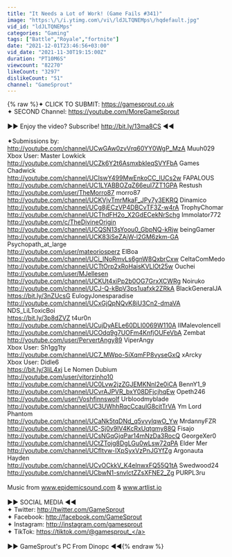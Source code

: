 ```yaml
---
title: "It Needs a Lot of Work! (Game Fails #341)"
image: "https:\/\/i.ytimg.com\/vi\/ldJLTQNEMps\/hqdefault.jpg"
vid_id: "ldJLTQNEMps"
categories: "Gaming"
tags: ["Battle","Royale","fortnite"]
date: "2021-12-01T23:46:56+03:00"
vid_date: "2021-11-30T19:15:00Z"
duration: "PT10M6S"
viewcount: "82270"
likeCount: "3297"
dislikeCount: "51"
channel: "GameSprout"
---
```

{% raw %}✦ CLICK TO SUBMIT: <a rel="nofollow" target="blank" href="https://gamesprout.co.uk">https://gamesprout.co.uk</a><br />✦ SECOND Channel: <a rel="nofollow" target="blank" href="https://youtube.com/MoreGameSprout">https://youtube.com/MoreGameSprout</a><br /><br />►► Enjoy the video? Subscribe! <a rel="nofollow" target="blank" href="http://bit.ly/13ma8CS">http://bit.ly/13ma8CS</a> ◄◄ <br /><br />✦Submissions by:<br /><a rel="nofollow" target="blank" href="http://youtube.com/channel/UCwGAw0zvVrq60YY0WgP_MzA">http://youtube.com/channel/UCwGAw0zvVrq60YY0WgP_MzA</a> Muuh029<br />Xbox User: Master Lowkick<br /><a rel="nofollow" target="blank" href="http://youtube.com/channel/UCZk6Y2t6AsmxbkleqSVYFbA">http://youtube.com/channel/UCZk6Y2t6AsmxbkleqSVYFbA</a> Games Chadwick<br /><a rel="nofollow" target="blank" href="http://youtube.com/channel/UCIswY499MwEnkoCC_lUCs2w">http://youtube.com/channel/UCIswY499MwEnkoCC_lUCs2w</a> FAPALOUS<br /><a rel="nofollow" target="blank" href="http://youtube.com/channel/UC1LYABBOZqZ66euI7ZT1GPA">http://youtube.com/channel/UC1LYABBOZqZ66euI7ZT1GPA</a> Restush<br /><a rel="nofollow" target="blank" href="http://youtube.com/user/TheMorro87">http://youtube.com/user/TheMorro87</a> morro87<br /><a rel="nofollow" target="blank" href="http://youtube.com/channel/UCKVjvTmrMkaF_JPy7y3EKRQ">http://youtube.com/channel/UCKVjvTmrMkaF_JPy7y3EKRQ</a> Dinamico<br /><a rel="nofollow" target="blank" href="http://youtube.com/channel/UCg8jECzVP4DBCvTF3Z-w4rA">http://youtube.com/channel/UCg8jECzVP4DBCvTF3Z-w4rA</a> TrophyChomar<br /><a rel="nofollow" target="blank" href="http://youtube.com/channel/UCThdFH2o_X2GdECekNrSchg">http://youtube.com/channel/UCThdFH2o_X2GdECekNrSchg</a> Immolator772<br /><a rel="nofollow" target="blank" href="http://youtube.com/c/TheDivineOrigin">http://youtube.com/c/TheDivineOrigin</a><br /><a rel="nofollow" target="blank" href="http://youtube.com/channel/UCQSN13sYoou0_GbpNQ-kRjw">http://youtube.com/channel/UCQSN13sYoou0_GbpNQ-kRjw</a> beingGamer<br /><a rel="nofollow" target="blank" href="http://youtube.com/channel/UCK83iSeZAjW-l2GM6zkm-GA">http://youtube.com/channel/UCK83iSeZAjW-l2GM6zkm-GA</a> Psychopath_at_large<br /><a rel="nofollow" target="blank" href="http://youtube.com/user/mateoriosperz">http://youtube.com/user/mateoriosperz</a> ElBoa<br /><a rel="nofollow" target="blank" href="http://youtube.com/channel/UCi_INoRmvLs6gnW8QxbrCxw">http://youtube.com/channel/UCi_INoRmvLs6gnW8QxbrCxw</a> CeltaComMedo<br /><a rel="nofollow" target="blank" href="http://youtube.com/channel/UCTtOrp2xRoHaisKVLlOt25w">http://youtube.com/channel/UCTtOrp2xRoHaisKVLlOt25w</a> Ouchei<br /><a rel="nofollow" target="blank" href="http://youtube.com/user/MJellesen">http://youtube.com/user/MJellesen</a><br /><a rel="nofollow" target="blank" href="http://youtube.com/channel/UCKUt4xiPp2b0OG7GrxXCWRg">http://youtube.com/channel/UCKUt4xiPp2b0OG7GrxXCWRg</a> Noiruko<br /><a rel="nofollow" target="blank" href="http://youtube.com/channel/UCJ-Q-kBpV3ps1uafxk2ZRkA">http://youtube.com/channel/UCJ-Q-kBpV3ps1uafxk2ZRkA</a> BlackGeneralJA<br /><a rel="nofollow" target="blank" href="https://bit.ly/3nZUcsG">https://bit.ly/3nZUcsG</a> EulogyJonesparadise<br /><a rel="nofollow" target="blank" href="http://youtube.com/channel/UCxGjQpNQvK8iU3Cn2-dmaVA">http://youtube.com/channel/UCxGjQpNQvK8iU3Cn2-dmaVA</a> NDS_LiLToxicBoi<br /><a rel="nofollow" target="blank" href="https://bit.ly/3p8dZVZ">https://bit.ly/3p8dZVZ</a> t4ur0n<br /><a rel="nofollow" target="blank" href="http://youtube.com/channel/UCujDyAELe60DLl0069W110A">http://youtube.com/channel/UCujDyAELe60DLl0069W110A</a> IIMalevolenceII<br /><a rel="nofollow" target="blank" href="http://youtube.com/channel/UCOdq9g7UOFm4KnfjOUFeVbA">http://youtube.com/channel/UCOdq9g7UOFm4KnfjOUFeVbA</a> Zembat<br /><a rel="nofollow" target="blank" href="http://youtube.com/user/PervertAngy89">http://youtube.com/user/PervertAngy89</a> ViperAngy<br />Xbox User: Sh1gg1ty<br /><a rel="nofollow" target="blank" href="http://youtube.com/channel/UC7_MWpo-5iXqmFP8vyseGxQ">http://youtube.com/channel/UC7_MWpo-5iXqmFP8vyseGxQ</a> xArcky<br />Xbox User: Didle6<br /><a rel="nofollow" target="blank" href="https://bit.ly/3liL4xj">https://bit.ly/3liL4xj</a> Le Nomen Dubium<br /><a rel="nofollow" target="blank" href="http://youtube.com/user/vitorzinho10">http://youtube.com/user/vitorzinho10</a><br /><a rel="nofollow" target="blank" href="http://youtube.com/channel/UC0Lvw2jzZGJEMKNnl2e0iCA">http://youtube.com/channel/UC0Lvw2jzZGJEMKNnl2e0iCA</a> BennY1_9<br /><a rel="nofollow" target="blank" href="http://youtube.com/channel/UCvrAJPVR_bxY08DFjcjhqEw">http://youtube.com/channel/UCvrAJPVR_bxY08DFjcjhqEw</a> Opeth246<br /><a rel="nofollow" target="blank" href="http://youtube.com/user/Voshfinnswolf">http://youtube.com/user/Voshfinnswolf</a> Urbloodmyblade<br /><a rel="nofollow" target="blank" href="http://youtube.com/channel/UC3UWhhRqcCcauIG8citTrVA">http://youtube.com/channel/UC3UWhhRqcCcauIG8citTrVA</a> Ym Lord Phantom<br /><a rel="nofollow" target="blank" href="http://youtube.com/channel/UCaNk5tqDNd_q5vvylqwO_Yw">http://youtube.com/channel/UCaNk5tqDNd_q5vvylqwO_Yw</a> MrdannyFZR<br /><a rel="nofollow" target="blank" href="http://youtube.com/channel/UC-Sj0v9IV4KcRxUqtgmy88Q">http://youtube.com/channel/UC-Sj0v9IV4KcRxUqtgmy88Q</a> Fisajo<br /><a rel="nofollow" target="blank" href="http://youtube.com/channel/UCsNGqGjqPar14mNzDa3RocQ">http://youtube.com/channel/UCsNGqGjqPar14mNzDa3RocQ</a> GeorgeXer0<br /><a rel="nofollow" target="blank" href="http://youtube.com/channel/UCtZTojg8DgLGu0wLsw72qPA">http://youtube.com/channel/UCtZTojg8DgLGu0wLsw72qPA</a> Elder Mer<br /><a rel="nofollow" target="blank" href="http://youtube.com/channel/UCfltvw-IXpSyxVzPnJGYfZg">http://youtube.com/channel/UCfltvw-IXpSyxVzPnJGYfZg</a> Argonauta Hayden<br /><a rel="nofollow" target="blank" href="http://youtube.com/channel/UCvOCkkV_K4eInwxFQ55Q1tA">http://youtube.com/channel/UCvOCkkV_K4eInwxFQ55Q1tA</a> Swedwood24<br /><a rel="nofollow" target="blank" href="http://youtube.com/channel/UCbwN1-snvlctZZsXFNE2_Zg">http://youtube.com/channel/UCbwN1-snvlctZZsXFNE2_Zg</a> PURPL3ru<br /><br />Music from www.epidemicsound.com &amp; www.artlist.io<br /><br />►► SOCIAL MEDIA ◄◄<br />✦ Twitter: <a rel="nofollow" target="blank" href="http://twitter.com/GameSprout">http://twitter.com/GameSprout</a><br />✦ Facebook: <a rel="nofollow" target="blank" href="http://facebook.com/GameSprout">http://facebook.com/GameSprout</a><br />✦ Instagram: <a rel="nofollow" target="blank" href="http://instagram.com/gamesprout">http://instagram.com/gamesprout</a><br />✦ TikTok: <a rel="nofollow" target="blank" href="https://tiktok.com/@gamesprout_">https://tiktok.com/@gamesprout_</a><br /><br />►► GameSprout's PC From Dinopc ◄◄{% endraw %}
